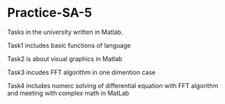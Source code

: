 # Practice-SA-5
Tasks in the university written in Matlab.

Task1 includes basic functions of language

Task2 is about visual graphics in Matlab

Task3 incudes FFT algorithm in one dimention case

Task4 includes numerc solving of differential equation with FFT  algorithm and meeting with complex math in MatLab
 
